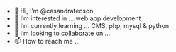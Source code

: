 - 👋 Hi, I’m @casandratecson
- 👀 I’m interested in ... web app development  
- 🌱 I’m currently learning ... CMS, php, mysql & python
- 💞️ I’m looking to collaborate on ...
- 📫 How to reach me ...

<!---
casandratecson/casandratecson is a ✨ special ✨ repository because its `README.md` (this file) appears on your GitHub profile.
You can click the Preview link to take a look at your changes.
--->

